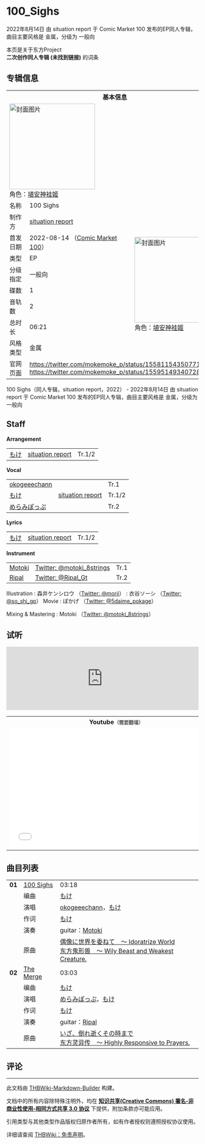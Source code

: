 # 100_Sighs

<!-- source html: G:\repos\THBWiki-Markdown-Builder\THBWikiMarkdown\Temp\main\9\99\ns0%3A100_Sighs.html -->

2022年8月14日 由 situation report 于 Comic Market 100 发布的EP同人专辑，曲目主要风格是 金属，分级为 一般向

本页是关于东方Project  
 **二次创作同人专辑 (未找到链接)** 的词条

## 专辑信息

<table><tbody><tr><th colspan="3">基本信息</th></tr><tr><td class="cover-artwork-mobile" colspan="2"><a href="./文件-100_Sighs封面.jpg.md" class="image" title="封面图片"><img alt="封面图片" src="https://upload.thwiki.cc/thumb/f/f4/100_Sighs%E5%B0%81%E9%9D%A2.jpg/224px-100_Sighs%E5%B0%81%E9%9D%A2.jpg" decoding="async" loading="lazy" width="224" height="224" srcset="https://upload.thwiki.cc/thumb/f/f4/100_Sighs%E5%B0%81%E9%9D%A2.jpg/336px-100_Sighs%E5%B0%81%E9%9D%A2.jpg 1.5x, https://upload.thwiki.cc/thumb/f/f4/100_Sighs%E5%B0%81%E9%9D%A2.jpg/448px-100_Sighs%E5%B0%81%E9%9D%A2.jpg 2x" data-file-width="1200" data-file-height="1200"></a><div class="cover-char">角色：<a href="./埴安神袿姬.md" title="埴安神袿姬">埴安神袿姬</a></div></td>
</tr><tr><td class="label">名称</td><td colspan="2"> 100 Sighs </td></tr><tr><td class="label">制作方</td><td><a href="./situation_report.md" title="situation report">situation report</a></td><td class="cover-artwork" rowspan="8" style="min-width:224px;"><a href="./文件-100_Sighs封面.jpg.md" class="image" title="封面图片"><img alt="封面图片" src="https://upload.thwiki.cc/thumb/f/f4/100_Sighs%E5%B0%81%E9%9D%A2.jpg/224px-100_Sighs%E5%B0%81%E9%9D%A2.jpg" decoding="async" loading="lazy" width="224" height="224" srcset="https://upload.thwiki.cc/thumb/f/f4/100_Sighs%E5%B0%81%E9%9D%A2.jpg/336px-100_Sighs%E5%B0%81%E9%9D%A2.jpg 1.5x, https://upload.thwiki.cc/thumb/f/f4/100_Sighs%E5%B0%81%E9%9D%A2.jpg/448px-100_Sighs%E5%B0%81%E9%9D%A2.jpg 2x" data-file-width="1200" data-file-height="1200"></a><div class="cover-char">角色：<a href="./埴安神袿姬.md" title="埴安神袿姬">埴安神袿姬</a></div></td>
</tr><tr><td class="label">首发日期</td><td>2022-08-14&#160;（<a href="/展会作品列表?e=Comic+Market%23100">Comic Market 100</a>）</td></tr><tr><td class="label">类型</td><td>EP</td></tr><tr><td class="label">分级指定</td><td>一般向</td></tr><tr><td class="label">碟数</td><td>1</td></tr><tr><td class="label">音轨数</td><td>2</td></tr><tr><td class="label">总时长</td><td>06:21</td></tr><tr><td class="label">风格类型</td><td>金属</td></tr>
<tr><td class="label">官网页面</td><td colspan="2"><a rel="nofollow" class="external free" href="https://twitter.com/mokemoke_p/status/1558115435077181440">https://twitter.com/mokemoke_p/status/1558115435077181440</a><br><a rel="nofollow" class="external free" href="https://twitter.com/mokemoke_p/status/1559514934072860672">https://twitter.com/mokemoke_p/status/1559514934072860672</a></td></tr></tbody></table>

100 Sighs（同人专辑，situation report，2022） - 2022年8月14日 由 situation report 于 Comic Market 100 发布的EP同人专辑，曲目主要风格是 金属，分级为 一般向

## Staff
  
 **Arrangement**   

<table><tbody><tr><td><a href="/index.php?title=%E3%82%82%E3%81%91&amp;action=edit&amp;redlink=1" class="new" title="もけ（页面不存在）">もけ</a></td><td><a href="./situation_report.md" title="situation report">situation report</a></td><td>Tr.1/2</td></tr></tbody></table>

  
 **Vocal**   

<table><tbody><tr><td><a href="./okogeeechann.md" title="okogeeechann">okogeeechann</a></td><td></td><td>Tr.1</td></tr><tr><td><a href="/index.php?title=%E3%82%82%E3%81%91&amp;action=edit&amp;redlink=1" class="new" title="もけ（页面不存在）">もけ</a></td><td><a href="./situation_report.md" title="situation report">situation report</a></td><td>Tr.1/2</td></tr><tr><td><a href="./めらみぽっぷ.md" title="めらみぽっぷ">めらみぽっぷ</a></td><td></td><td>Tr.2</td></tr></tbody></table>

  
 **Lyrics**   

<table><tbody><tr><td><a href="/index.php?title=%E3%82%82%E3%81%91&amp;action=edit&amp;redlink=1" class="new" title="もけ（页面不存在）">もけ</a></td><td><a href="./situation_report.md" title="situation report">situation report</a></td><td>Tr.1/2</td></tr></tbody></table>

  
 **Instrument**   

<table><tbody><tr><td><a href="/index.php?title=Motoki&amp;action=edit&amp;redlink=1" class="new" title="Motoki（页面不存在）">Motoki</a></td><td><a rel="nofollow" class="external text" href="https://twitter.com/motoki_8strings">Twitter: @motoki_8strings</a></td><td>Tr.1</td></tr><tr><td><a href="/index.php?title=Ripal&amp;action=edit&amp;redlink=1" class="new" title="Ripal（页面不存在）">Ripal</a></td><td><a rel="nofollow" class="external text" href="https://twitter.com/Ripal_Gt">Twitter: @Ripal_Gt</a></td><td>Tr.2</td></tr></tbody></table>


Illustration
: 森井ケンシロウ （[Twitter: @morii](https://twitter.com/morii)）
: 衣谷ソーシ （[Twitter: @so_shi_gp](https://twitter.com/so_shi_gp)）
Movie
: ぽかげ （[Twitter: @5daime_pokage](https://twitter.com/5daime_pokage)）

Mixing &amp; Mastering
: Motoki （[Twitter: @motoki_8strings](https://twitter.com/motoki_8strings)）


## 试听
  
<iframe width="100%" height="166" scrolling="no" frameborder="no" src="https://w.soundcloud.com/player/?url=https%3A//api.soundcloud.com/tracks/1322973469&amp;color=ff5500&amp;auto_play=false&amp;hide_related=false&amp;show_comments=true&amp;show_user=true&amp;show_reposts=false&amp;visual=false"></iframe>

  


<table>

<tbody><tr>
<th>Youtube<span style="font-family: sans-serif; cursor: default; color:#555; font-size: 0.8em; bottom: 0.1em; font-weight: bold;" title="连接到需要翻墙网页">（需要翻墙）</span>
</th></tr>
<tr>
<td><iframe width="560" height="315" src="//www.youtube-nocookie.com/embed/m1sClUWiy-Y?" frameborder="0" allowfullscreen=""></iframe>
</td></tr></tbody></table>



## 曲目列表

<table><tbody><tr><td id="1" class="infoRD"><b>01</b></td><td id="100_Sighs" colspan="2" class="title"><span class="new" title="（歌词页面不存在）"><a href="/index.php?title=%E6%AD%8C%E8%AF%8D:100_Sighs&amp;boilerplate=模板:页面模板/曲目歌词&amp;action=edit">100 Sighs</a></span><span class="thcsearchlinks"><a rel="nofollow" class="external text" href="https://cd.thwiki.cc?arrange=もけ&amp;vocal=okogeeechann，もけ&amp;lyric=もけ&amp;ogmusic=偶像に世界を委ねて　～ Idoratrize World&amp;fromwiki=100_Sighs"><span title="搜索相似同人曲"></span></a></span></td><td class="time">03:18</td></tr><tr><td class="left"></td><td class="label">编曲</td><td class="text" colspan="2"><a href="/index.php?title=%E3%82%82%E3%81%91&amp;action=edit&amp;redlink=1" class="new" title="もけ（页面不存在）">もけ</a><span class="thcsearchlinks"><a rel="nofollow" class="external text" href="https://cd.thwiki.cc?arrange=，もけ&amp;fromwiki=100_Sighs"><span></span></a></span></td></tr><tr><td class="left"></td><td class="label">演唱</td><td class="text" colspan="2"><a href="./okogeeechann.md" title="okogeeechann">okogeeechann</a>，<a href="/index.php?title=%E3%82%82%E3%81%91&amp;action=edit&amp;redlink=1" class="new" title="もけ（页面不存在）">もけ</a><span class="thcsearchlinks"><a rel="nofollow" class="external text" href="https://cd.thwiki.cc?vocal=okogeeechann，もけ&amp;fromwiki=100_Sighs"><span></span></a></span></td></tr><tr><td class="left"></td><td class="label">作词</td><td class="text" colspan="2"><a href="/index.php?title=%E3%82%82%E3%81%91&amp;action=edit&amp;redlink=1" class="new" title="もけ（页面不存在）">もけ</a><span class="thcsearchlinks"><a rel="nofollow" class="external text" href="https://cd.thwiki.cc?lyric=もけ&amp;fromwiki=100_Sighs"><span></span></a></span></td></tr><tr><td class="left"></td><td class="label">演奏</td><td class="text" colspan="2">guitar：<a href="/index.php?title=Motoki&amp;action=edit&amp;redlink=1" class="new" title="Motoki（页面不存在）">Motoki</a></td></tr><tr><td class="left"></td><td class="label">原曲</td><td class="text" colspan="2"><span class="thcsearchlinks"><a rel="nofollow" class="external text" href="https://cd.thwiki.cc?ogmusic=偶像に世界を委ねて　～ Idoratrize World&amp;fromwiki=100_Sighs"><span></span></a></span><div class="ogmusic"><a href="./偶像に世界を委ねて_～_Idoratrize_World.md" class="mw-redirect" title="偶像に世界を委ねて ～ Idoratrize World">偶像に世界を委ねて　～ Idoratrize World</a></div><div class="source"><a href="./东方鬼形兽_～_Wily_Beast_and_Weakest_Creature..md" class="mw-redirect" title="东方鬼形兽 ～ Wily Beast and Weakest Creature.">东方鬼形兽　～ Wily Beast and Weakest Creature.</a></div></td></tr>
<tr><td id="2" class="infoRD"><b>02</b></td><td id="The_Merge" colspan="2" class="title"><span class="new" title="（歌词页面不存在）"><a href="/index.php?title=%E6%AD%8C%E8%AF%8D:The_Merge&amp;boilerplate=模板:页面模板/曲目歌词&amp;action=edit">The Merge</a></span><span class="thcsearchlinks"><a rel="nofollow" class="external text" href="https://cd.thwiki.cc?arrange=もけ&amp;vocal=めらみぽっぷ，もけ&amp;lyric=もけ&amp;ogmusic=いざ、倒れ逝くその時まで&amp;fromwiki=100_Sighs"><span title="搜索相似同人曲"></span></a></span></td><td class="time">03:03</td></tr><tr><td class="left"></td><td class="label">编曲</td><td class="text" colspan="2"><a href="/index.php?title=%E3%82%82%E3%81%91&amp;action=edit&amp;redlink=1" class="new" title="もけ（页面不存在）">もけ</a><span class="thcsearchlinks"><a rel="nofollow" class="external text" href="https://cd.thwiki.cc?arrange=，もけ&amp;fromwiki=100_Sighs"><span></span></a></span></td></tr><tr><td class="left"></td><td class="label">演唱</td><td class="text" colspan="2"><a href="./めらみぽっぷ.md" title="めらみぽっぷ">めらみぽっぷ</a>，<a href="/index.php?title=%E3%82%82%E3%81%91&amp;action=edit&amp;redlink=1" class="new" title="もけ（页面不存在）">もけ</a><span class="thcsearchlinks"><a rel="nofollow" class="external text" href="https://cd.thwiki.cc?vocal=めらみぽっぷ，もけ&amp;fromwiki=100_Sighs"><span></span></a></span></td></tr><tr><td class="left"></td><td class="label">作词</td><td class="text" colspan="2"><a href="/index.php?title=%E3%82%82%E3%81%91&amp;action=edit&amp;redlink=1" class="new" title="もけ（页面不存在）">もけ</a><span class="thcsearchlinks"><a rel="nofollow" class="external text" href="https://cd.thwiki.cc?lyric=もけ&amp;fromwiki=100_Sighs"><span></span></a></span></td></tr><tr><td class="left"></td><td class="label">演奏</td><td class="text" colspan="2">guitar：<a href="/index.php?title=Ripal&amp;action=edit&amp;redlink=1" class="new" title="Ripal（页面不存在）">Ripal</a></td></tr><tr><td class="left"></td><td class="label">原曲</td><td class="text" colspan="2"><span class="thcsearchlinks"><a rel="nofollow" class="external text" href="https://cd.thwiki.cc?ogmusic=いざ、倒れ逝くその時まで&amp;fromwiki=100_Sighs"><span></span></a></span><div class="ogmusic"><a href="./いざ、倒れ逝くその時まで.md" class="mw-redirect" title="いざ、倒れ逝くその時まで">いざ、倒れ逝くその時まで</a></div><div class="source"><a href="./东方灵异传_～_Highly_Responsive_to_Prayers..md" class="mw-redirect" title="东方灵异传 ～ Highly Responsive to Prayers.">东方灵异传　～ Highly Responsive to Prayers.</a></div></td></tr></tbody></table>



## 评论




---

此文档由 [THBWiki-Markdown-Builder](https://github.com/Delsin-Yu/THBWiki-Markdown-Builder) 构建。

文档中的所有内容除特殊注明外，均在 [**知识共享(Creative Commons) 署名-非商业性使用-相同方式共享 3.0 协议**](https://creativecommons.org/licenses/by-sa/3.0/deed.zh-hans) 下提供，附加条款亦可能应用。

引用类型与其他类型作品版权归原作者所有，如有作者授权则遵照授权协议使用。

详细请查阅 [THBWiki：免责声明](https://thbwiki.cc/THBWiki:%E5%85%8D%E8%B4%A3%E5%A3%B0%E6%98%8E)。

